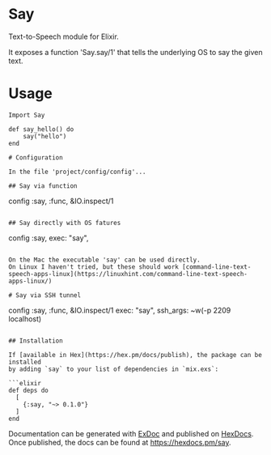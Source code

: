 # Say

Text-to-Speech module for Elixir.

It exposes a function 'Say.say/1' that tells the underlying OS to say the given text.

# Usage

```
Import Say

def say_hello() do
    say("hello")
end

# Configuration

In the file 'project/config/config'...

## Say via function
```
config :say,
  :func, &IO.inspect/1
```

## Say directly with OS fatures
```
config :say,
  exec: "say",
```

On the Mac the executable 'say' can be used directly.
On Linux I haven't tried, but these should work [command-line-text-speech-apps-linux](https://linuxhint.com/command-line-text-speech-apps-linux/)

# Say via SSH tunnel
```
config :say,
  :func, &IO.inspect/1
  exec: "say",
  ssh_args: ~w(-p 2209 localhost)
```

## Installation

If [available in Hex](https://hex.pm/docs/publish), the package can be installed
by adding `say` to your list of dependencies in `mix.exs`:

```elixir
def deps do
  [
    {:say, "~> 0.1.0"}
  ]
end
```

Documentation can be generated with [ExDoc](https://github.com/elixir-lang/ex_doc)
and published on [HexDocs](https://hexdocs.pm). Once published, the docs can
be found at <https://hexdocs.pm/say>.

